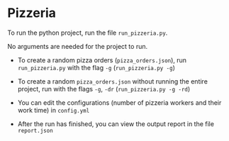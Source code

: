 # Pizzeria

To run the python project, run the file `run_pizzeria.py`.

No arguments are needed for the project to run.

- To create a random pizza orders (`pizza_orders.json`), run `run_pizzeria.py` with the flag `-g` (`run_pizzeria.py -g`)

- To create a random `pizza_orders.json` without running the entire project, run with the flags `-g`, `-dr` (`run_pizzeria.py -g -rd`)

- You can edit the configurations (number of pizzeria workers and their work time) in `config.yml`

- After the run has finished, you can view the output report in the file `report.json`